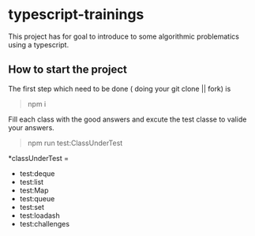 # typescript-trainings

This project has for goal to introduce to some algorithmic problematics using a typescript.


## How to start the project

The first step which need to be done ( doing your git clone || fork) is
> npm i

Fill each class with the good answers and excute the test classe to valide your answers.

> npm run test:ClassUnderTest

*classUnderTest =

* test:deque
* test:list    
* test:Map
* test:queue
* test:set
* test:loadash
* test:challenges


